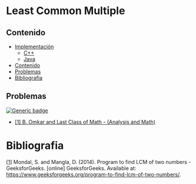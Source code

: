 # Least Common Multiple

## Contenido
* [Implementación](#)
    * [C++](#)
    * [Java](#)
* [Contenido](#contenido)
* [Problemas](#problemas)
* [Bibliografia](#bibliografia)

## Problemas

[![Generic badge](https://img.shields.io/badge/CodeForces-Easy-green.svg)](https://codeforces.com/problemset)

* [[1] B. Omkar and Last Class of Math - (Analysis and Math)](https://codeforces.com/contest/1372/problem/B)


# Bibliografia

[[1]](https://www.geeksforgeeks.org/program-to-find-lcm-of-two-numbers/) Mondal, S. and Mangla, D. (2014). Program to find LCM of two numbers - GeeksforGeeks. [online] GeeksforGeeks. Available at: https://www.geeksforgeeks.org/program-to-find-lcm-of-two-numbers/.